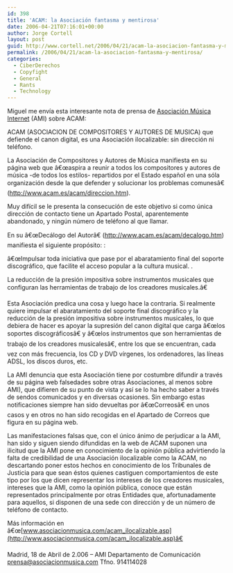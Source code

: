 ```yaml
---
id: 398
title: 'ACAM: la Asociación fantasma y mentirosa'
date: 2006-04-21T07:16:01+00:00
author: Jorge Cortell
layout: post
guid: http://www.cortell.net/2006/04/21/acam-la-asociacion-fantasma-y-mentirosa/
permalink: /2006/04/21/acam-la-asociacion-fantasma-y-mentirosa/
categories:
  - CiberDerechos
  - Copyfight
  - General
  - Rants
  - Technology
---
```

Miguel me enví­a esta interesante nota de prensa de [Asociación Música Internet](http://www.asociacionmusica.com) (AMI) sobre ACAM:

ACAM (ASOCIACION DE COMPOSITORES Y AUTORES DE MUSICA) que defiende el canon digital, es una Asociación ilocalizable: sin dirección ni teléfono.

La Asociación de Compositores y Autores de Música manifiesta en su página web que â€œaspira a reunir a todos los compositores y autores de música -de todos los estilos- repartidos por el Estado español en una sóla organización desde la que defender y solucionar los problemas comunesâ€ (<http://www.acam.es/acam/direccion.htm>).

Muy difí­cil se le presenta la consecución de este objetivo si como única dirección de contacto tiene un Apartado Postal, aparentemente abandonado, y ningún número de teléfono al que llamar.

En su â€œDecálogo del Autorâ€ (<http://www.acam.es/acam/decalogo.htm>) manifiesta el siguiente propósito: :

â€œImpulsar toda iniciativa que pase por el abaratamiento final del soporte discográfico, que facilite el acceso popular a la cultura musical. .

La reducción de la presión impositiva sobre instrumentos musicales que configuran las herramientas de trabajo de los creadores musicales.â€

Esta Asociación predica una cosa y luego hace la contraria. Si realmente quiere impulsar el abaratamiento del soporte final discográfico y la reducción de la presión impositiva sobre instrumentos musicales, lo que debiera de hacer es apoyar la supresión del canon digital que carga â€œlos soportes discográficosâ€ y â€œlos instrumentos que son herramientas de trabajo de los creadores musicalesâ€, entre los que se encuentran, cada vez con más frecuencia, los CD y DVD ví­rgenes, los ordenadores, las lí­neas ADSL, los discos duros, etc.

La AMI denuncia que esta Asociación tiene por costumbre difundir a través de su página web falsedades sobre otras Asociaciones, al menos sobre AMI), que difieren de su punto de vista y así­ se lo ha hecho saber a través de sendos comunicados y en diversas ocasiones. Sin embargo estas notificaciones siempre han sido devueltas por â€œCorreosâ€ en unos casos y en otros no han sido recogidas en el Apartado de Correos que figura en su página web.

Las manifestaciones falsas que, con el único ánimo de perjudicar a la AMI, han sido y siguen siendo difundidas en la web de ACAM suponen una ilicitud que la AMI pone en conocimiento de la opinión pública advirtiendo la falta de credibilidad de una Asociación ilocalizable como la ACAM, no descartando poner estos hechos en conocimiento de los Tribunales de Justicia para que sean éstos quienes castiguen comportamientos de este tipo por los que dicen representar los intereses de los creadores musicales, intereses que la AMI, como la opinión pública, conoce que están representados principalmente por otras Entidades que, afortunadamente para aquellos, si disponen de una sede con dirección y de un número de teléfono de contacto.

Más información en â€œ[www.asociacionmusica.com/acam_ilocalizable.asp](http://www.asociacionmusica.com/acam_ilocalizable.asp)â€

Madrid, 18 de Abril de 2.006 &#8211; AMI Departamento de Comunicación prensa@asociacionmusica.com Tfno. 914114028